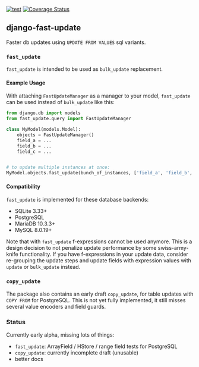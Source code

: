 [![test](https://github.com/netzkolchose/django-fast-update/actions/workflows/django.yml/badge.svg?branch=master)](https://github.com/netzkolchose/django-fast-update/actions/workflows/django.yml)
[![Coverage Status](https://coveralls.io/repos/github/netzkolchose/django-fast-update/badge.svg?branch=master)](https://coveralls.io/github/netzkolchose/django-fast-update?branch=master)


## django-fast-update ##

Faster db updates using `UPDATE FROM VALUES` sql variants.

### `fast_update` ###

`fast_update` is intended to be used as `bulk_update` replacement.


#### Example Usage ####

With attaching `FastUpdateManager` as a manager to your model, `fast_update`
can be used instead of `bulk_update` like this:

```python
from django.db import models
from fast_update.query import FastUpdateManager

class MyModel(models.Model):
    objects = FastUpdateManager()
    field_a = ...
    field_b = ...
    field_c = ...


# to update multiple instances at once:
MyModel.objects.fast_update(bunch_of_instances, ['field_a', 'field_b', 'field_c'])
```


#### Compatibility ####

`fast_update` is implemented for these database backends:
- SQLite 3.33+
- PostgreSQL
- MariaDB 10.3.3+
- MySQL 8.0.19+

Note that with `fast_update` f-expressions cannot be used anymore.
This is a design decision to not penalize update performance by some swiss-army-knife functionality.
If you have f-expressions in your update data, consider re-grouping the update steps and update
fields with expression values with `update` or `bulk_update` instead.


### `copy_update` ###

The package also contains an early draft `copy_update`, for table updates with `COPY FROM`
for PostgreSQL. This is not yet fully implemented, it still misses several value encoders
and field guards.


### Status ###

Currently early alpha, missing lots of things:
- `fast_update`: ArrayField / HStore / range field tests for PostgreSQL
- `copy_update`: currently incomplete draft (unusable)
- better docs
